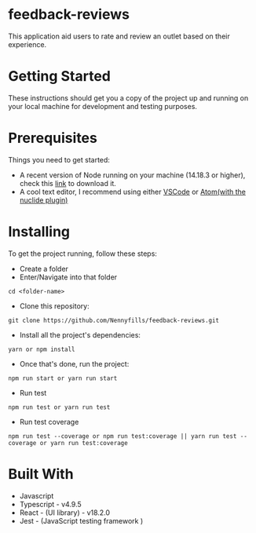 # feedback-reviews
This application aid users to rate and review an outlet based on their experience.
# Getting Started
These instructions should get you a copy of the project up and running on your local machine for development and testing purposes.

# Prerequisites
Things you need to get started:
- A recent version of Node running on your machine (14.18.3 or higher), check this [link](https://nodejs.org/en/download/) to download it.
- A cool text editor, I recommend using either [VSCode](https://code.visualstudio.com/download) or [Atom(with the nuclide plugin)](https://nuclide.io/docs/editor/setup/)

# Installing
To get the project running, follow these steps:
- Create a folder
- Enter/Navigate into that folder
```
cd <folder-name>
```
- Clone this repository:
```
git clone https://github.com/Nennyfills/feedback-reviews.git
```

- Install all the project's dependencies:
```
yarn or npm install

```
- Once that's done, run the project:
```
npm run start or yarn run start
```
- Run test
```
npm run test or yarn run test
```
- Run test coverage
```
npm run test --coverage or npm run test:coverage || yarn run test --coverage or yarn run test:coverage
```
# Built With
- Javascript
- Typescript - v4.9.5
- React - (UI library) - v18.2.0
- Jest - (JavaScript testing framework )
